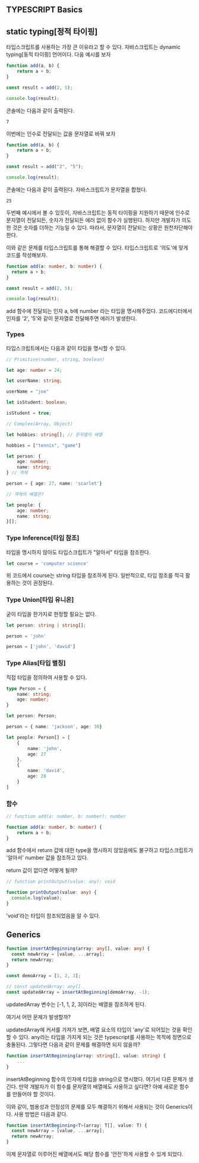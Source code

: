 ## TYPESCRIPT Basics



## static typing[정적 타이핑]

타입스크립트를 사용하는 가장 큰 이유라고 할 수 있다. 자바스크립트는 dynamic typing[동적 타이핑] 언어이다. 다음 예시를 보자

```javascript
function add(a, b) {
    return a + b;
}

const result = add(2, 5);

console.log(result);
```

콘솔에는 다음과 같이 출력된다.

```
7
```

이번에는 인수로 전달되는 값을 문자열로 바꿔 보자

```javascript
function add(a, b) {
    return a + b;
}

const result = add("2", "5");

console.log(result);
```

콘솔에는 다음과 같이 출력된다. 자바스크립트가 문자열을 합쳤다.

```
25
```

두번째 예시에서 볼 수 있듯이, 자바스크립트는 동적 타이핑을 지원하기 때문에 인수로 문자열이 전달되든, 숫자가 전달되든 에러 없이 함수가 실행된다. 하지만 개발자가 의도한 것은 숫자를 더하는 기능일 수 있다. 따라서, 문자열이 전달되는 상황은 원천차단해야 한다.

이와 같은 문제를 타입스크립트를 통해 해결할 수 있다. 타입스크립트로 '의도'에 맞게 코드를 작성해보자.

```typescript
function add(a: number, b: number) {
  return a + b;
}

const result = add(2, 5);

console.log(result);

```

add 함수에 전달되는 인자 a, b에 number 라는 타입을 명시해주었다. 코드에디터에서 인자를 '2', '5'와 같이 문자열로 전달해주면 에러가 발생한다.

### Types

타입스크립트에서는 다음과 같이 타입을 명시할 수 있다.

```typescript
// Primitive(number, string, boolean)

let age: number = 24;

let userName: string;

userName = "joe"

let isStudent: boolean;

isStudent = true;

// Complex(Array, Object)

let hobbies: string[]; // 문자열의 배열

hobbies = ["tennis", "game"]

let person: {
    age: number;
    name: string;
} // 객체

person = { age: 27, name: 'scarlet'}

// 객체의 배열은?

let people: {
    age: number;
    name: string;
}[];
```

### Type Inference[타입 참조]

타입을 명시하지 않아도 타입스크립트가 "알아서" 타입을 참조한다.

```typescript
let course = 'computer science'
```

위 코드에서 course는 string 타입을 참조하게 된다. 일반적으로, 타입 참조를 적극 활용하는 것이 권장된다.

### Type Union[타입 유니온]

굳이 타입을 한가지로 한정할 필요는 없다.

```typescript
let person: string | string[];

person = 'john'

person = ['john', 'david']
```

### Type Alias[타입 별칭]

직접 타입을 정의하여 사용할 수 있다.

```typescript
type Person = {
	name: string;
	age: number;
}

let person: Person;

person = { name: 'jackson', age: 30}

let people: Person[] = [
    {
        name: 'john',
        age: 27
    },
    {
        name: 'david',
        age: 28
    }
]
```

### 함수

```typescript
// function add(a: number, b: number): number

function add(a: number, b: number) {
	return a + b;
}
```

add 함수에서 return 값에 대한 type을 명시하지 않았음에도 불구하고 타입스크립트가 '알아서' number 값을 참조하고 있다.

return 값이 없다면 어떻게 될까?

```typescript
// function printOutput(value: any): void

function printOutput(value: any) {
  console.log(value);
}
```

'void'라는 타입이 참조되었음을 알 수 있다.



## <strong>Generics</strong>

```typescript
function insertAtBeginning(array: any[], value: any) {
  const newArray = [value, ...array];
  return newArray;
}

const demoArray = [1, 2, 3];

// const updatedArray: any[]
const updatedArray = insertAtBeginning(demoArray, -1);
```

updatedArray 변수는 [-1, 1, 2, 3]이라는 배열을 참조하게 된다.

여기서 어떤 문제가 발생할까?

updatedArray에 커서를 가져가 보면, 배열 요소의 타입이 'any'로 되어있는 것을 확인할 수 있다. any라는 타입을 가지게 되는 것은 typescript를 사용하는 목적에 정면으로 충돌된다. 그렇다면 다음과 같이 문제를 해결하면 되지 않을까?

```typescript
function insertAtBeginning(array: string[], value: string) {
	...
}
```

 insertAtBeginning 함수의 인자에 타입을 string으로 명시했다. 여기서 다른 문제가 생긴다. 만약 개발자가 이 함수를 문자열의 배열에도 사용하고 싶다면? 아예 새로운 함수를 만들어야 할 것이다.

이와 같이, 범용성과 안정성의 문제를 모두 해결하기 위해서 사용되는 것이 Generics이다. 사용 방법은 다음과 같다.

```typescript
function insertAtBeginning<T>(array: T[], value: T) {
  const newArray = [value, ...array];
  return newArray;
}
```

이제 문자열로 이루어진 배열에서도 해당 함수를 '안전'하게 사용할 수 있게 되었다.

